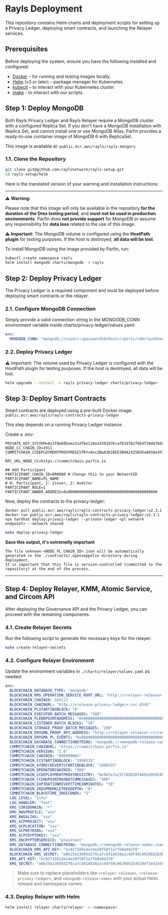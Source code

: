 # Rayls Deployment

This repository contains Helm charts and deployment scripts for setting up a Privacy Ledger, deploying smart contracts, and launching the Relayer services.

## Prerequisites

Before deploying the system, ensure you have the following installed and configured:

- [Docker](https://www.docker.com/) – for running and testing images locally.
- [Helm](https://helm.sh/) (v3 or later) – package manager for Kubernetes.
- [kubectl](https://kubernetes.io/docs/tasks/tools/) – to interact with your Kubernetes cluster.
- [make](https://www.gnu.org/software/make/) - to interact with our scripts.

## Step 1: Deploy MongoDB

Both Rayls Privacy Ledger and Rayls Relayer require a MongoDB cluster with a configured Replica Set.
If you don't have a MongoDB installation with Replica Set, and cannot install one or use MongoDB Atlas, Parfin provides a ready-to-use container image of MongoDB 6 with ReplicaSet.

This image is available at:
`public.ecr.aws/rayls/rayls-mongors`

### 1.1. Clone the Repository

```bash
git clone git@github.com:raylsnetwork/rayls-setup.git
cd rayls-setup/helm
```

Here is the translated version of your warning and installation instructions:

---

⚠️ **Warning:**

Please note that this image will only be available in the repository **for the duration of the Drex testing period**, and **must not be used in production environments**.
Parfin does **not provide support** for MongoDB or assume any responsibility for **data loss** related to the use of this image.

⚠️ **Important:** The MongoDB volume is configured using the **HostPath plugin** for testing purposes.
If the host is destroyed, **all data will be lost**.

To install MongoDB using the image provided by Parfin, run:

```bash
kubectl create namespace rayls
helm install mongodb charts/mongodb -n rayls
```

## Step 2: Deploy Privacy Ledger

The Privacy Ledger is a required component and must be deployed before deploying smart contracts or the relayer.

### 2.1. Configure MongoDB Connection
Simply provide a valid connection string in the MONGODB_CONN environment variable inside charts/privacy-ledger/values.yaml:

```yaml
env:
  MONGODB_CONN: "mongodb://<user>:<password>@<host>:<port>/<db>?authSource=admin"
```

### 2.2. Deploy Privacy Ledger

⚠️ Important: The volume used by Privacy Ledger is configured with the HostPath plugin for testing purposes.
If the host is destroyed, all data will be lost.

```bash
helm upgrade --install -n rayls privacy-ledger charts/privacy-ledger
```

## Step 3: Deploy Smart Contracts

Smart contracts are deployed using a pre-built Docker image:
`public.ecr.aws/rayls/rayls-contracts-privacy-ledger`

This step depends on a running Privacy Ledger instance.

Create a .env:
```
PRIVATE_KEY_SYSTEM=0x3f8e605eea31dfbe118a34391876caf619702f6b4f39dd7665db4ca7609322cb
NODE_CC_CHAIN_ID=1911
COMMITCHAIN_CCDEPLOYMENTPROXYREGISTRY=0xc2BaA3D18EE3B9A2425Bd5a8018e3F2f1171cDd2

RPC_URL_NODE_CC=https://commitchain.parfin.io

## Add Participant
PARTICIPANT_CHAIN_ID=000000 # Change this to your NetworkID
PARTICIPANT_NAME=PL_NAME
# 0: Participant, 1: Issuer, 2: Auditor
PARTICIPANT_ROLE=1
PARTICIPANT_OWNER_ADDRESS=0x0000000000000000000000000000000000000000
```

Now, deploy the contracts to the privacy-ledger:
```
docker pull public.ecr.aws/rayls/rayls-contracts-privacy-ledger:v2.3.1
docker run public.ecr.aws/rayls/rayls-contracts-privacy-ledger:v2.3.1 npx hardhat deploy:privacy-ledger --private-ledger <pl network endpoint> --network shared
```

```sh
make deploy-privacy-ledger
```

**Save this output, it's extremelly important**

```
The file unknown-<NODE_PL_CHAIN_ID>.json will be automatically generated in the ./contracts/.openzeppelin directory during deployment.
It is important that this file is version-controlled (committed to the repository) at the end of the process.
```

---

## Step 4: Deploy Relayer, KMM, Atomic Service, and Circom API

After deploying the Governance API and the Privacy Ledger, you can proceed with the remaining components.

### 4.1. Create Relayer Secrets

Run the following script to generate the necessary keys for the relayer:

```bash
make create-relayer-secrets
```

### 4.2. Configure Relayer Environment

Update the environment variables in `./charts/relayer/values.yaml` as needed:

```yaml
env:
  BLOCKCHAIN_DATABASE_TYPE: "mongodb"
  BLOCKCHAIN_KMS_OPERATION_SERVICE_ROOT_URL: "http://<relayer-release>-kmm-svc:8080"
  BLOCKCHAIN_CHAINID: 600123
  BLOCKCHAIN_CHAINURL: "http://<release-privacy-ledger>-svc:8545"
  BLOCKCHAIN_PLSTARTINGBLOCK: "0"
  BLOCKCHAIN_EXECUTOR_BATCH_MESSAGES: "500"
  BLOCKCHAIN_PLENDPOINTADDRESS: "0x0000000000000000000000000000000000000000"
  BLOCKCHAIN_LISTENER_BATCH_BLOCKS: "50"
  BLOCKCHAIN_STORAGE_PROOF_BATCH_MESSAGES: "200"
  BLOCKCHAIN_ENYGMA_PROOF_API_ADDRESS: "http://<relayer-release>-circomapi-svc:3000"
  BLOCKCHAIN_ENYGMA_PL_EVENTS: "0x0000000000000000000000000000000000000000"
  BLOCKCHAIN_DATABASE_CONNECTIONSTRING: "mongodb://<mongodb-release-name>.<namespace>.svc.cluster.local:27017/admin?directConnection=true&replicaSet=rs0"
  COMMITCHAIN_CHAINURL: "https://commitchain.parfin.io"
  COMMITCHAIN_VERSION: "2.0"
  COMMITCHAIN_CHAINID: "999990001"
  COMMITCHAIN_CCSTARTINGBLOCK: "1990335"
  COMMITCHAIN_ATOMICREVERTSTARTINGBLOCK: "1990335"
  COMMITCHAIN_OPERATORCHAINID: "999"
  COMMITCHAIN_CCDEPLOYMENTPROXYREGISTRY: "0x9bfe7a23fC8882D7A692d959C89c0c2A7266bfED"
  COMMITCHAIN_CCENDPOINTMAXBATCHMESSAGES: "500"
  COMMITCHAIN_EXPIRATIONREVERTTIMEINMINUTES: "30"
  COMMITCHAIN_ZKDVPMERKLETREEDEPTH: "8"
  COMMITCHAIN_BLOCKTIME_INSECONDS: "5"
  LOG_LEVEL: "Info"
  LOG_HANDLER: "Text"
  KMS_CORSDOMAIN: "*"
  KMS_AWSPROFILE: "xxx"
  KMS_AWSALIAS: "xxx"
  KMS_GCPPROJECT: "xxx"
  KMS_GCPLOCATION: "xxx"
  KMS_GCPKEYRING: "xxx"
  KMS_GCPCRYPTOKEY: "xxx"
  KMS_ENCRYPTORSERVICE: "plaintext"
  KMS_DATABASE_CONNECTIONSTRING: "mongodb://<mongodb-release-name>.<namespace>.svc.cluster.local:27017/admin?directConnection=true&replicaSet=rs0"
  BLOCKCHAIN_KMS_API_KEY: "bc02718914e14e20f58f1a7fb8e042f8"
  BLOCKCHAIN_KMS_SECRET: "a0b25b23605d2f8ca7cb418838a1cddf40c9626682b4b19df3ed245681cc6a5a"
  KMS_API_KEY: "bc02718914e14e20f58f1a7fb8e042f8"
  KMS_SECRET: "a0b25b23605d2f8ca7cb418838a1cddf40c9626682b4b19df3ed245681cc6a5a"
```

> Make sure to replace placeholders like `<relayer-release>`, `<release-privacy-ledger>`, and `<mongodb-release-name>` with your actual Helm release and namespace names.

### 4.3. Deploy Relayer with Helm

```bash
helm install relayer charts/relayer -n <namespace>
```
